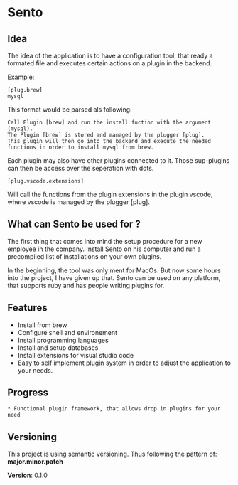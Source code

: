 # Sento

## Idea
The idea of the application is to have a configuration tool, that ready a formated file and executes certain actions on a plugin in the backend. 

Example:

    [plug.brew]
    mysql

This format would be parsed als following:

    Call Plugin [brew] and run the install fuction with the argument (mysql).
    The Plugin [brew] is stored and managed by the plugger [plug].
    This plugin will then go into the backend and execute the needed functions in order to install mysql from brew.

Each plugin may also have other plugins connected to it. Those sup-plugins can then be access over the seperation with dots.

    [plug.vscode.extensions]

Will call the functions from the plugin extensions in the plugin vscode, where vscode is managed by the plugger [plug].

## What can Sento be used for ? 

The first thing that comes into mind the setup procedure for a new employee in the company. 
Install Sento on his computer and run a precompiled list of installations on your own plugins.

In the beginning, the tool was only ment for MacOs. But now some hours into the project, I have given up that.
Sento can be used on any platform, that supports ruby and has people writing plugins for.

## Features

 * Install from brew
 * Configure shell and environement
 * Install programming languages
 * Install and setup databases
 * Install extensions for visual studio code
 * Easy to self implement plugin system in order to adjust the application to your needs.

## Progress

    * Functional plugin framework, that allows drop in plugins for your need

## Versioning
This project is using semantic versioning. 
Thus following the pattern of: **major.minor.patch**

**Version**: 0.1.0




